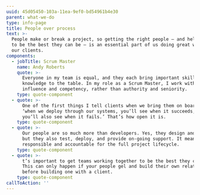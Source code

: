 ```yaml
---
uuid: 45d05450-103a-11ea-9ef0-bd54961b4e30
parent: what-we-do
type: info-page
title: People over process
text: >-
  People make or break a project, so getting the right people – and helping them
  to be the best they can be – is an essential part of us doing great work for
  our clients.
components:
  - jobTitle: Scrum Master
    name: Andy Roberts
    quote: >-
      Everyone in my team is equal, and they each bring important skills and
      knowledge to the table. In my role as a Scrum Master, I work with
      influence and competency, rather than authority and seniority.
    type: quote-component
  - quote: >-
      One of the first things I tell clients when we bring them on board is:
      ‘when we deploy through our systems, you’ll see when it succeeds, but
      you’ll also see when it fails.’ That’s how open it is.
    type: quote-component
  - quote: >-
      Our people are so much more than developers. Yes, they design and build,
      but they also test, deploy, and provide on-going support. It means they’re
      responsible and accountable for the full project lifecycle.
    type: quote-component
  - quote: >-
      t’s important to get teams working together to be the best they can be.
      This can only happen if your people gel and build their own relationships
      before building one with a client.
    type: quote-component
callToAction: ''
---
```


